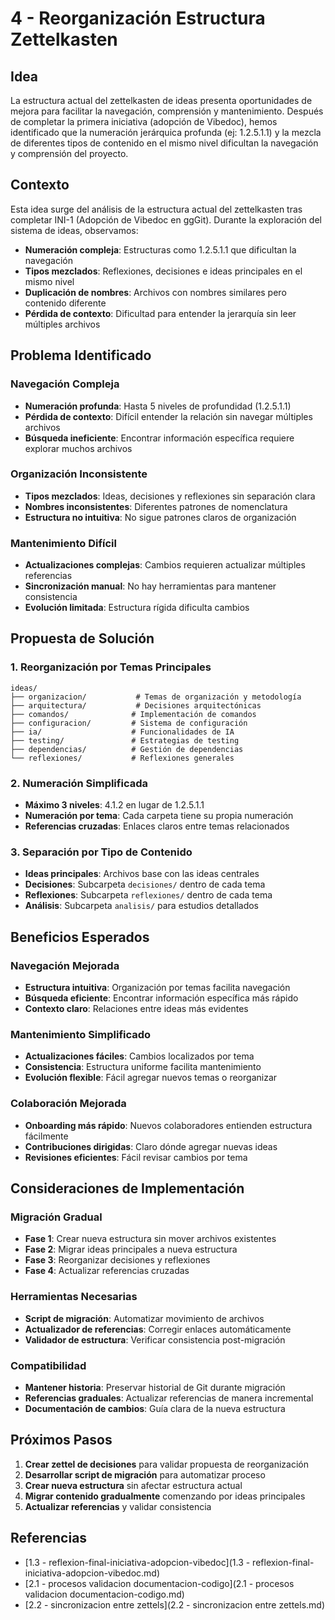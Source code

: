 # 4 - Reorganización Estructura Zettelkasten

## Idea

La estructura actual del zettelkasten de ideas presenta oportunidades de mejora para facilitar la navegación, comprensión y mantenimiento. Después de completar la primera iniciativa (adopción de Vibedoc), hemos identificado que la numeración jerárquica profunda (ej: 1.2.5.1.1) y la mezcla de diferentes tipos de contenido en el mismo nivel dificultan la navegación y comprensión del proyecto.

## Contexto

Esta idea surge del análisis de la estructura actual del zettelkasten tras completar INI-1 (Adopción de Vibedoc en ggGit). Durante la exploración del sistema de ideas, observamos:

- **Numeración compleja**: Estructuras como 1.2.5.1.1 que dificultan la navegación
- **Tipos mezclados**: Reflexiones, decisiones e ideas principales en el mismo nivel
- **Duplicación de nombres**: Archivos con nombres similares pero contenido diferente
- **Pérdida de contexto**: Dificultad para entender la jerarquía sin leer múltiples archivos

## Problema Identificado

### Navegación Compleja
- **Numeración profunda**: Hasta 5 niveles de profundidad (1.2.5.1.1)
- **Pérdida de contexto**: Difícil entender la relación sin navegar múltiples archivos
- **Búsqueda ineficiente**: Encontrar información específica requiere explorar muchos archivos

### Organización Inconsistente
- **Tipos mezclados**: Ideas, decisiones y reflexiones sin separación clara
- **Nombres inconsistentes**: Diferentes patrones de nomenclatura
- **Estructura no intuitiva**: No sigue patrones claros de organización

### Mantenimiento Difícil
- **Actualizaciones complejas**: Cambios requieren actualizar múltiples referencias
- **Sincronización manual**: No hay herramientas para mantener consistencia
- **Evolución limitada**: Estructura rígida dificulta cambios

## Propuesta de Solución

### 1. Reorganización por Temas Principales
```
ideas/
├── organizacion/           # Temas de organización y metodología
├── arquitectura/           # Decisiones arquitectónicas
├── comandos/              # Implementación de comandos
├── configuracion/         # Sistema de configuración
├── ia/                    # Funcionalidades de IA
├── testing/               # Estrategias de testing
├── dependencias/          # Gestión de dependencias
└── reflexiones/           # Reflexiones generales
```

### 2. Numeración Simplificada
- **Máximo 3 niveles**: 4.1.2 en lugar de 1.2.5.1.1
- **Numeración por tema**: Cada carpeta tiene su propia numeración
- **Referencias cruzadas**: Enlaces claros entre temas relacionados

### 3. Separación por Tipo de Contenido
- **Ideas principales**: Archivos base con las ideas centrales
- **Decisiones**: Subcarpeta `decisiones/` dentro de cada tema
- **Reflexiones**: Subcarpeta `reflexiones/` dentro de cada tema
- **Análisis**: Subcarpeta `analisis/` para estudios detallados

## Beneficios Esperados

### Navegación Mejorada
- **Estructura intuitiva**: Organización por temas facilita navegación
- **Búsqueda eficiente**: Encontrar información específica más rápido
- **Contexto claro**: Relaciones entre ideas más evidentes

### Mantenimiento Simplificado
- **Actualizaciones fáciles**: Cambios localizados por tema
- **Consistencia**: Estructura uniforme facilita mantenimiento
- **Evolución flexible**: Fácil agregar nuevos temas o reorganizar

### Colaboración Mejorada
- **Onboarding más rápido**: Nuevos colaboradores entienden estructura fácilmente
- **Contribuciones dirigidas**: Claro dónde agregar nuevas ideas
- **Revisiones eficientes**: Fácil revisar cambios por tema

## Consideraciones de Implementación

### Migración Gradual
- **Fase 1**: Crear nueva estructura sin mover archivos existentes
- **Fase 2**: Migrar ideas principales a nueva estructura
- **Fase 3**: Reorganizar decisiones y reflexiones
- **Fase 4**: Actualizar referencias cruzadas

### Herramientas Necesarias
- **Script de migración**: Automatizar movimiento de archivos
- **Actualizador de referencias**: Corregir enlaces automáticamente
- **Validador de estructura**: Verificar consistencia post-migración

### Compatibilidad
- **Mantener historia**: Preservar historial de Git durante migración
- **Referencias graduales**: Actualizar referencias de manera incremental
- **Documentación de cambios**: Guía clara de la nueva estructura

## Próximos Pasos

1. **Crear zettel de decisiones** para validar propuesta de reorganización
2. **Desarrollar script de migración** para automatizar proceso
3. **Crear nueva estructura** sin afectar estructura actual
4. **Migrar contenido gradualmente** comenzando por ideas principales
5. **Actualizar referencias** y validar consistencia

## Referencias

- [1.3 - reflexion-final-iniciativa-adopcion-vibedoc](1.3 - reflexion-final-iniciativa-adopcion-vibedoc.md)
- [2.1 - procesos validacion documentacion-codigo](2.1 - procesos validacion documentacion-codigo.md)
- [2.2 - sincronizacion entre zettels](2.2 - sincronizacion entre zettels.md)
